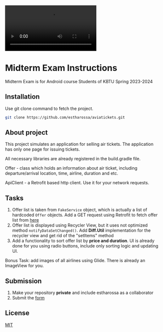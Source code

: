![alt text](test.mov)

# Midterm Exam Instructions

Midterm Exam is for Android course Students of KBTU Spring 2023-2024

## Installation

Use git clone command to fetch the project.

```bash
git clone https://github.com/estharossa/aviatickets.git
```

## About project

This project simulates an application for selling air tickets. The application has only one page for issuing tickets.

All necessary libraries are already registered in the build.gradle file.

Offer - class which holds an information about air ticket, including departure/arrival location, time, airline, duration and etc.

ApiClient - a Retrofit based http client. Use it for your network requests.


## Tasks

1. Offer list is taken from `FakeService` object, which is actually a list of hardcoded `Offer` objects. Add a GET request using Retrofit to fetch offer list from [here](https://my-json-server.typicode.com/estharossa/fake-api-demo/offer_list)
2. Offer list is displayed using Recycler View, but it uses not optimized method `notifyDataSetChanged()`. Add **Diff.Util** implementation for the recycler view and get rid of the "setItems" method
3. Add a functionality to sort offer list by **price and duration**. UI is already done for you using radio buttons, include only sorting logic and updating UI.

Bonus Task: add images of all airlines using Glide. There is already an ImageView for you.

## Submission

1. Make your repository **private** and include estharossa as a collaborator
2. Submit the [form](https://forms.gle/PK1pnQyXmxrCAwa99)

## License

[MIT](https://choosealicense.com/licenses/mit/)
